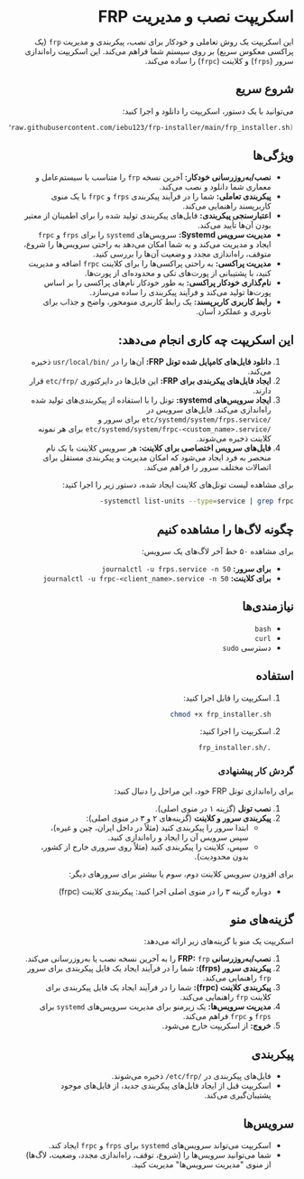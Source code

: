 <!-- برای نمایش صحیح راست‌به‌چپ و راست‌چین بودن متن فارسی، این تگ را اضافه کنید -->
<div dir="rtl" align="right">

# اسکریپت نصب و مدیریت FRP

این اسکریپت یک روش تعاملی و خودکار برای نصب، پیکربندی و مدیریت `frp` (یک پراکسی معکوس سریع) بر روی سیستم شما فراهم می‌کند. این اسکریپت راه‌اندازی سرور (`frps`) و کلاینت (`frpc`) را ساده می‌کند.

## شروع سریع

می‌توانید با یک دستور، اسکریپت را دانلود و اجرا کنید:

```bash
bash <(curl -sSL https://raw.githubusercontent.com/iebu123/frp-installer/main/frp_installer.sh)
```

## ویژگی‌ها

- **نصب/به‌روزرسانی خودکار:** آخرین نسخه `frp` را متناسب با سیستم‌عامل و معماری شما دانلود و نصب می‌کند.
- **پیکربندی تعاملی:** شما را در فرآیند پیکربندی `frps` و `frpc` با یک منوی کاربرپسند راهنمایی می‌کند.
- **اعتبارسنجی پیکربندی:** فایل‌های پیکربندی تولید شده را برای اطمینان از معتبر بودن آن‌ها تأیید می‌کند.
- **مدیریت سرویس Systemd:** سرویس‌های `systemd` را برای `frps` و `frpc` ایجاد و مدیریت می‌کند و به شما امکان می‌دهد به راحتی سرویس‌ها را شروع، متوقف، راه‌اندازی مجدد و وضعیت آن‌ها را بررسی کنید.
- **مدیریت پراکسی:** به راحتی پراکسی‌ها را برای کلاینت `frpc` اضافه و مدیریت کنید، با پشتیبانی از پورت‌های تکی و محدوده‌ای از پورت‌ها.
- **نام‌گذاری خودکار پراکسی:** به طور خودکار نام‌های پراکسی را بر اساس پورت‌ها تولید می‌کند و فرآیند پیکربندی را ساده می‌سازد.
- **رابط کاربری کاربرپسند:** یک رابط کاربری منومحور، واضح و جذاب برای ناوبری و عملکرد آسان.

## این اسکریپت چه کاری انجام می‌دهد:

1. **دانلود فایل‌های کامپایل شده تونل FRP:** آن‌ها را در `/usr/local/bin` ذخیره می‌کند.
2. **ایجاد فایل‌های پیکربندی برای FRP:** این فایل‌ها در دایرکتوری `/etc/frp` قرار دارند.
3. **ایجاد سرویس‌های systemd:** تونل را با استفاده از پیکربندی‌های تولید شده راه‌اندازی می‌کند. فایل‌های سرویس در `/etc/systemd/system/frps.service` برای سرور و `/etc/systemd/system/frpc-<custom_name>.service` برای هر نمونه کلاینت ذخیره می‌شوند.
4. **فایل‌های سرویس اختصاصی برای کلاینت:** هر سرویس کلاینت با یک نام منحصر به فرد ایجاد می‌شود که امکان مدیریت و پیکربندی مستقل برای اتصالات مختلف سرور را فراهم می‌کند.

برای مشاهده لیست تونل‌های کلاینت ایجاد شده، دستور زیر را اجرا کنید:
```bash
systemctl list-units --type=service | grep frpc-
```

## چگونه لاگ‌ها را مشاهده کنیم

برای مشاهده ۵۰ خط آخر لاگ‌های یک سرویس:

* **برای سرور:** `journalctl -u frps.service -n 50`
* **برای کلاینت:** `journalctl -u frpc-<client_name>.service -n 50`

## نیازمندی‌ها

- `bash`
- `curl`
- دسترسی `sudo`

## استفاده

1. اسکریپت را قابل اجرا کنید:
    ```bash
    chmod +x frp_installer.sh
    ```
2. اسکریپت را اجرا کنید:
    ```bash
    ./frp_installer.sh
    ```

### گردش کار پیشنهادی

برای راه‌اندازی تونل FRP خود، این مراحل را دنبال کنید:

1. **نصب تونل** (گزینه ۱ در منوی اصلی).
2. **پیکربندی سرور و کلاینت** (گزینه‌های ۲ و ۳ در منوی اصلی):
    * ابتدا سرور را پیکربندی کنید (مثلاً در داخل ایران، چین و غیره)، سپس سرویس آن را ایجاد و راه‌اندازی کنید.
    * سپس، کلاینت را پیکربندی کنید (مثلاً روی سروری خارج از کشور، بدون محدودیت).

برای افزودن سرویس کلاینت دوم، سوم یا بیشتر برای سرورهای دیگر:

* دوباره گزینه ۳ را در منوی اصلی اجرا کنید: پیکربندی کلاینت (frpc)

## گزینه‌های منو

اسکریپت یک منو با گزینه‌های زیر ارائه می‌دهد:

1. **نصب/به‌روزرسانی FRP:** `frp` را به آخرین نسخه نصب یا به‌روزرسانی می‌کند.
2. **پیکربندی سرور (frps):** شما را در فرآیند ایجاد یک فایل پیکربندی برای سرور `frp` راهنمایی می‌کند.
3. **پیکربندی کلاینت (frpc):** شما را در فرآیند ایجاد یک فایل پیکربندی برای کلاینت `frp` راهنمایی می‌کند.
4. **مدیریت سرویس‌ها:** یک زیرمنو برای مدیریت سرویس‌های `systemd` برای `frps` و `frpc` فراهم می‌کند.
5. **خروج:** از اسکریپت خارج می‌شود.

## پیکربندی

- فایل‌های پیکربندی در `/etc/frp/` ذخیره می‌شوند.
- اسکریپت قبل از ایجاد فایل‌های پیکربندی جدید، از فایل‌های موجود پشتیبان‌گیری می‌کند.

## سرویس‌ها

- اسکریپت می‌تواند سرویس‌های `systemd` برای `frps` و `frpc` ایجاد کند.
- شما می‌توانید سرویس‌ها را (شروع، توقف، راه‌اندازی مجدد، وضعیت، لاگ‌ها) از منوی "مدیریت سرویس‌ها" مدیریت کنید.

</div>